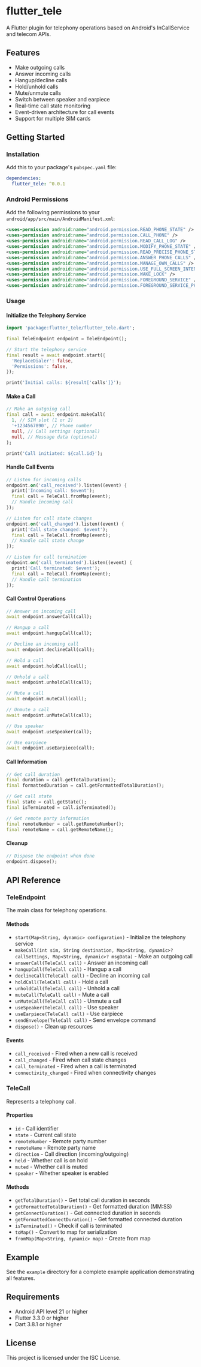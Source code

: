 # flutter_tele

A Flutter plugin for telephony operations based on Android's InCallService and telecom APIs.

## Features

- Make outgoing calls
- Answer incoming calls
- Hangup/decline calls
- Hold/unhold calls
- Mute/unmute calls
- Switch between speaker and earpiece
- Real-time call state monitoring
- Event-driven architecture for call events
- Support for multiple SIM cards

## Getting Started

### Installation

Add this to your package's `pubspec.yaml` file:

```yaml
dependencies:
  flutter_tele: ^0.0.1
```

### Android Permissions

Add the following permissions to your `android/app/src/main/AndroidManifest.xml`:

```xml
<uses-permission android:name="android.permission.READ_PHONE_STATE" />
<uses-permission android:name="android.permission.CALL_PHONE" />
<uses-permission android:name="android.permission.READ_CALL_LOG" />
<uses-permission android:name="android.permission.MODIFY_PHONE_STATE" />
<uses-permission android:name="android.permission.READ_PRECISE_PHONE_STATE" />
<uses-permission android:name="android.permission.ANSWER_PHONE_CALLS" />
<uses-permission android:name="android.permission.MANAGE_OWN_CALLS" />
<uses-permission android:name="android.permission.USE_FULL_SCREEN_INTENT" />
<uses-permission android:name="android.permission.WAKE_LOCK" />
<uses-permission android:name="android.permission.FOREGROUND_SERVICE" />
<uses-permission android:name="android.permission.FOREGROUND_SERVICE_PHONE_CALL" />
```

### Usage

#### Initialize the Telephony Service

```dart
import 'package:flutter_tele/flutter_tele.dart';

final TeleEndpoint endpoint = TeleEndpoint();

// Start the telephony service
final result = await endpoint.start({
  'ReplaceDialer': false,
  'Permissions': false,
});

print('Initial calls: ${result['calls']}');
```

#### Make a Call

```dart
// Make an outgoing call
final call = await endpoint.makeCall(
  1, // SIM slot (1 or 2)
  '+1234567890', // Phone number
  null, // Call settings (optional)
  null, // Message data (optional)
);

print('Call initiated: ${call.id}');
```

#### Handle Call Events

```dart
// Listen for incoming calls
endpoint.on('call_received').listen((event) {
  print('Incoming call: $event');
  final call = TeleCall.fromMap(event);
  // Handle incoming call
});

// Listen for call state changes
endpoint.on('call_changed').listen((event) {
  print('Call state changed: $event');
  final call = TeleCall.fromMap(event);
  // Handle call state change
});

// Listen for call termination
endpoint.on('call_terminated').listen((event) {
  print('Call terminated: $event');
  final call = TeleCall.fromMap(event);
  // Handle call termination
});
```

#### Call Control Operations

```dart
// Answer an incoming call
await endpoint.answerCall(call);

// Hangup a call
await endpoint.hangupCall(call);

// Decline an incoming call
await endpoint.declineCall(call);

// Hold a call
await endpoint.holdCall(call);

// Unhold a call
await endpoint.unholdCall(call);

// Mute a call
await endpoint.muteCall(call);

// Unmute a call
await endpoint.unMuteCall(call);

// Use speaker
await endpoint.useSpeaker(call);

// Use earpiece
await endpoint.useEarpiece(call);
```

#### Call Information

```dart
// Get call duration
final duration = call.getTotalDuration();
final formattedDuration = call.getFormattedTotalDuration();

// Get call state
final state = call.getState();
final isTerminated = call.isTerminated();

// Get remote party information
final remoteNumber = call.getRemoteNumber();
final remoteName = call.getRemoteName();
```

#### Cleanup

```dart
// Dispose the endpoint when done
endpoint.dispose();
```

## API Reference

### TeleEndpoint

The main class for telephony operations.

#### Methods

- `start(Map<String, dynamic> configuration)` - Initialize the telephony service
- `makeCall(int sim, String destination, Map<String, dynamic>? callSettings, Map<String, dynamic>? msgData)` - Make an outgoing call
- `answerCall(TeleCall call)` - Answer an incoming call
- `hangupCall(TeleCall call)` - Hangup a call
- `declineCall(TeleCall call)` - Decline an incoming call
- `holdCall(TeleCall call)` - Hold a call
- `unholdCall(TeleCall call)` - Unhold a call
- `muteCall(TeleCall call)` - Mute a call
- `unMuteCall(TeleCall call)` - Unmute a call
- `useSpeaker(TeleCall call)` - Use speaker
- `useEarpiece(TeleCall call)` - Use earpiece
- `sendEnvelope(TeleCall call)` - Send envelope command
- `dispose()` - Clean up resources

#### Events

- `call_received` - Fired when a new call is received
- `call_changed` - Fired when call state changes
- `call_terminated` - Fired when a call is terminated
- `connectivity_changed` - Fired when connectivity changes

### TeleCall

Represents a telephony call.

#### Properties

- `id` - Call identifier
- `state` - Current call state
- `remoteNumber` - Remote party number
- `remoteName` - Remote party name
- `direction` - Call direction (incoming/outgoing)
- `held` - Whether call is on hold
- `muted` - Whether call is muted
- `speaker` - Whether speaker is enabled

#### Methods

- `getTotalDuration()` - Get total call duration in seconds
- `getFormattedTotalDuration()` - Get formatted duration (MM:SS)
- `getConnectDuration()` - Get connected duration in seconds
- `getFormattedConnectDuration()` - Get formatted connected duration
- `isTerminated()` - Check if call is terminated
- `toMap()` - Convert to map for serialization
- `fromMap(Map<String, dynamic> map)` - Create from map

## Example

See the `example` directory for a complete example application demonstrating all features.

## Requirements

- Android API level 21 or higher
- Flutter 3.3.0 or higher
- Dart 3.8.1 or higher

## License

This project is licensed under the ISC License.

